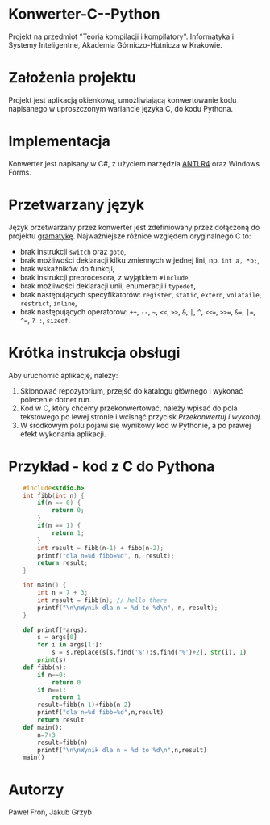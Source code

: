 # Konwerter-C--Python
Projekt na przedmiot "Teoria kompilacji i kompilatory". Informatyka i Systemy Inteligentne, Akademia Górniczo-Hutnicza w Krakowie.

# Założenia projektu
Projekt jest aplikacją okienkową, umożliwiającą konwertowanie kodu napisanego w uproszczonym wariancie języka C, do kodu Pythona.

# Implementacja
Konwerter jest napisany w C#, z użyciem narzędzia [ANTLR4](https://www.antlr.org/index.html) oraz Windows Forms.

# Przetwarzany język
Język przetwarzany przez konwerter jest zdefiniowany przez dołączoną do projektu [gramatykę](CGrammar.g4). Najważniejsze różnice względem oryginalnego C to:
* brak instrukcji `switch` oraz `goto`,
* brak możliwości deklaracji kilku zmiennych w jednej lini, np. `int a, *b;`,
* brak wskaźników do funkcji,
* brak instrukcji preprocesora, z wyjątkiem `#include`,
* brak możliwości deklaracji unii, enumeracji i `typedef`,
* brak następujących specyfikatorów: `register`, `static`, `extern`, `volataile`, `restrict`, `inline`,
* brak następujących operatorów: `++`, `--`, `~`, `<<`, `>>`, `&`, `|`, `^`, `<<=`, `>>=`, `&=`, `|=`, `^=`, `? :`, `sizeof`.

# Krótka instrukcja obsługi
Aby uruchomić aplikację, należy:
1. Sklonować repozytorium, przejść do katalogu głównego i wykonać polecenie dotnet run.
2. Kod w C, który chcemy przekonwertować, należy wpisać do pola tekstowego po lewej stronie i wcisnąć przycisk *Przekonwertuj i wykonaj*.
3. W środkowym polu pojawi się wynikowy kod w Pythonie, a po prawej efekt wykonania aplikacji.

# Przykład - kod z C do Pythona
```C
    #include<stdio.h>
    int fibb(int n) {
        if(n == 0) {
            return 0;
        }
        if(n == 1) {
            return 1;
        }
        int result = fibb(n-1) + fibb(n-2);
        printf("dla n=%d fibb=%d", n, result);
        return result;
    }

    int main() {
        int n = 7 + 3;
        int result = fibb(n); // hello there
        printf("\n\nWynik dla n = %d to %d\n", n, result);
    }
```
```python
    def printf(*args):
        s = args[0]
        for i in args[1:]:
            s = s.replace(s[s.find('%'):s.find('%')+2], str(i), 1)
        print(s)
    def fibb(n):
        if n==0:
            return 0
        if n==1:
            return 1
        result=fibb(n-1)+fibb(n-2)
        printf("dla n=%d fibb=%d",n,result)
        return result
    def main():
        n=7+3
        result=fibb(n)
        printf("\n\nWynik dla n = %d to %d\n",n,result)
    main()
```

# Autorzy
Paweł Froń, Jakub Grzyb
